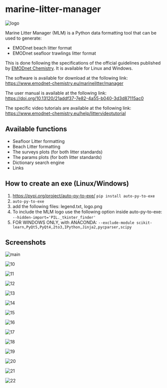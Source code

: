 # marine-litter-manager

![logo](https://user-images.githubusercontent.com/8235122/159733958-270b8390-8f27-4b66-b543-c9a8bb1c8e31.png)

Marine Litter Manager (MLM) is a Python data formatting tool that can be used to generate:

* EMODnet beach litter format
* EMODnet seafloor trawlings litter format

This is done following the specifications of the official guidelines published by [EMODnet Chemistry](https://www.emodnet-chemistry.eu/). It is available for Linux and Windows.

The software is available for download at the following link: https://www.emodnet-chemistry.eu/marinelitter/manager

The user manual is available at the following link: https://doi.org/10.13120/21addf37-7e82-4a55-b040-3d3d87115ac0

The specific video tutorials are available at the following link: https://www.emodnet-chemistry.eu/help/littervideotutorial

## Available functions
* Seafloor Litter formatting
* Beach Litter formatting
* The surveys plots (for both litter standards)
* The params plots (for both litter standards)
* Dictionary search engine
* Links

## How to create an exe (Linux/Windows)
1. https://pypi.org/project/auto-py-to-exe/
`pip install auto-py-to-exe`
2. `auto-py-to-exe`
3. add the following files: legend.txt, logo.png
4. To include the MLM logo use the following option inside auto-py-to-exe: `--hidden-import='PIL._tkinter_finder'`
5. FOR WINDOWS ONLY, with ANACONDA: `--exclude-module scikit-learn,PyQt5,PyQt4,2to3,IPython,Jinja2,pycparser,scipy`

## Screenshots

![main](https://user-images.githubusercontent.com/8235122/159734629-f884e917-d92a-42a5-a955-17ad0255bc97.png)

![10](https://user-images.githubusercontent.com/8235122/159734650-9ac89b69-9382-445a-bcf4-8116d1b63a61.png)

![11](https://user-images.githubusercontent.com/8235122/159734666-6fe0d3a4-ddcc-4fc4-b8e2-d459687c5c42.png)

![12](https://user-images.githubusercontent.com/8235122/159734688-8b3c9aeb-8991-4e6b-b8cf-487617dc5337.png)

![13](https://user-images.githubusercontent.com/8235122/159734701-459d13cd-7e43-4608-9bd8-8850d2db6a5b.png)

![14](https://user-images.githubusercontent.com/8235122/159734722-6df2b8ed-59a7-4749-8e83-56fe7ee44fe4.png)

![15](https://user-images.githubusercontent.com/8235122/159734734-8dd2b9ca-c079-4aff-bbdb-2a20b9ee7f64.png)

![16](https://user-images.githubusercontent.com/8235122/159734742-a71b70ae-4c12-4639-aac0-eaf2d53c523e.png)

![17](https://user-images.githubusercontent.com/8235122/159734753-f0dde669-ae63-4a51-99e8-465b6ee4d84c.png)

![18](https://user-images.githubusercontent.com/8235122/159734768-67761dac-04fe-49b4-a689-b55ddd226478.png)

![19](https://user-images.githubusercontent.com/8235122/159734784-6b86a121-aac6-4b51-9a58-a64c1da5f1e3.png)

![20](https://user-images.githubusercontent.com/8235122/159734799-fb8a0740-ad11-4ca5-8d15-838ffbbb97f0.png)

![21](https://user-images.githubusercontent.com/8235122/159734822-6d62988a-733f-462f-b307-6b3644ae9a78.png)

![22](https://user-images.githubusercontent.com/8235122/159734848-b378df4c-8f3c-47ee-ae84-62b11038d35d.png)
